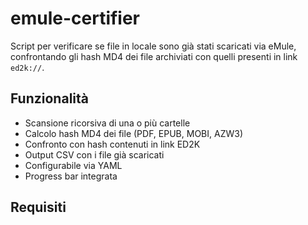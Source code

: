 # emule-certifier
Script per verificare se file in locale sono già stati scaricati via eMule, confrontando gli hash MD4 dei file archiviati con quelli presenti in link `ed2k://`.

## Funzionalità

- Scansione ricorsiva di una o più cartelle
- Calcolo hash MD4 dei file (PDF, EPUB, MOBI, AZW3)
- Confronto con hash contenuti in link ED2K
- Output CSV con i file già scaricati
- Configurabile via YAML
- Progress bar integrata

## Requisiti

